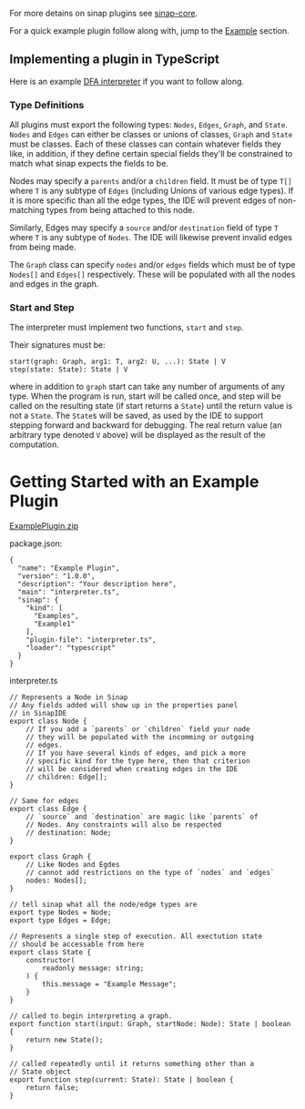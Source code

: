 For more detains on sinap plugins see [sinap-core](https://www.github.com/2graphic/sinap-core). 

For a quick example plugin follow along with, jump to the [Example](#getting-started-with-an-example-plugin) section.

## Implementing a plugin in TypeScript

Here is an example [DFA interpreter](test-support/dfa) if you want to follow along. 

### Type Definitions
All plugins must export the following types: `Nodes`, `Edges`, `Graph`, and `State`. `Nodes` and `Edges` can either be classes or unions of classes, `Graph` and `State` must be classes. Each of these classes can contain whatever fields they like, in addition, if they define certain special fields they'll be constrained to match what sinap expects the fields to be. 

Nodes may specify a `parents` and/or a `children` field. It must be of type `T[]` where `T` is any subtype of `Edges` (including Unions of various edge types). If it is more specific than all the edge types, the IDE will prevent edges of non-matching types from being attached to this node. 

Similarly, Edges may specify a `source` and/or `destination` field of type `T` where `T` is any subtype of `Nodes`. The IDE will likewise prevent invalid edges from being made. 

The `Graph` class can specify `nodes` and/or `edges` fields which must be of type `Nodes[]` and `Edges[]` respectively. These will be populated with all the nodes and edges in the graph. 

### Start and Step

The interpreter must implement two functions, `start` and `step`.

Their signatures must be:

```
start(graph: Graph, arg1: T, arg2: U, ...): State | V
step(state: State): State | V
```

where in addition to `graph` start can take any number of arguments of any type. When the program is run, start will be called once, and step will be called on the resulting state (if start returns a `State`) until the return value is not a `State`. The `State`s will be saved, as used by the IDE to support stepping forward and backward for debugging. The real return value (an arbitrary type denoted `V` above) will be displayed as the result of the computation. 

# Getting Started with an Example Plugin
[ExamplePlugin.zip](https://github.com/2graphic/sinap-typescript-loader/releases/download/v0.4.15/ExamplePlugin.zip)

package.json:
```{json}
{
  "name": "Example Plugin",
  "version": "1.0.0",
  "description": "Your description here",
  "main": "interpreter.ts",
  "sinap": {
    "kind": [
      "Examples",
      "Example1"
    ],
    "plugin-file": "interpreter.ts",
    "loader": "typescript"
  }
}
```

interpreter.ts
```{TypeScript}
// Represents a Node in Sinap
// Any fields added will show up in the properties panel
// in SinapIDE
export class Node {
    // If you add a `parents` or `children` field your node
    // they will be populated with the incomming or outgoing
    // edges.
    // If you have several kinds of edges, and pick a more
    // specific kind for the type here, then that criterion
    // will be considered when creating edges in the IDE
    // children: Edge[];
}

// Same for edges
export class Edge {
    // `source` and `destination` are magic like `parents` of
    // Nodes. Any constraints will also be respected
    // destination: Node;
}

export class Graph {
    // Like Nodes and Egdes
    // cannot add restrictions on the type of `nodes` and `edges`
    nodes: Nodes[];
}

// tell sinap what all the node/edge types are
export type Nodes = Node;
export type Edges = Edge;

// Represents a single step of execution. All exectution state 
// should be accessable from here
export class State {
    constructor(
        readonly message: string;
    ) {
        this.message = "Example Message";
    }
}

// called to begin interpreting a graph. 
export function start(input: Graph, startNode: Node): State | boolean {
    return new State();
}

// called repeatedly until it returns something other than a 
// State object
export function step(current: State): State | boolean {
    return false;
}
```


